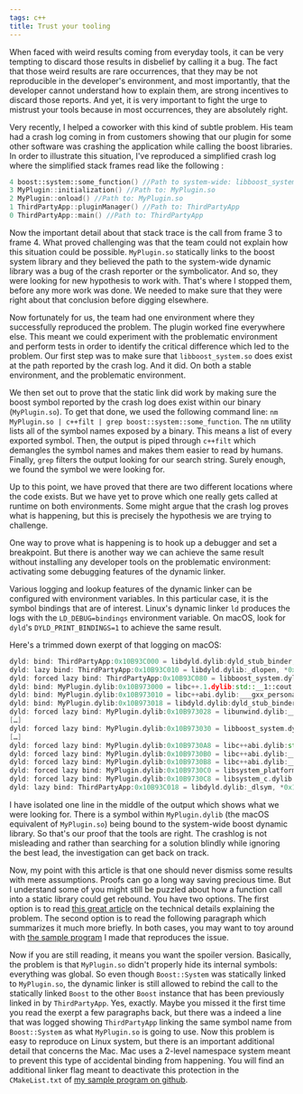 ```yaml
---
tags: c++
title: Trust your tooling
---
```

When faced with weird results coming from everyday tools, it can be very tempting to discard those results in disbelief by calling it a bug. The fact that those weird results are rare occurrences, that they may be not reproducible in the developer's environment, and most importantly, that the developer cannot understand how to explain them, are strong incentives to discard those reports. And yet, it is very important to fight the urge to mistrust your tools because in most occurrences, they are absolutely right.

Very recently, I helped a coworker with this kind of subtle problem. His team had a crash log coming in from customers showing that our plugin for some other software was crashing the application while calling the boost libraries. In order to illustrate this situation, I've reproduced a simplified crash log where the simplified stack frames read like the following :

```cpp
4 boost::system::some_function() //Path to system-wide: libboost_system.so
3 MyPlugin::initialization() //Path to: MyPlugin.so
2 MyPlugin::onload() //Path to: MyPlugin.so
1 ThirdPartyApp::pluginManager() //Path to: ThirdPartyApp
0 ThirdPartyApp::main() //Path to: ThirdPartyApp
```

Now the important detail about that stack trace is the call from frame 3 to frame 4. What proved challenging was that the team could not explain how this situation could be possible. `MyPlugin.so` statically links to the boost system library and they believed the path to the system-wide dynamic library was a bug of the crash reporter or the symbolicator. And so, they were looking for new hypothesis to work with. That's where I stopped them, before any more work was done. We needed to make sure that they were right about that conclusion before digging elsewhere.

Now fortunately for us, the team had one environment where they successfully reproduced the problem. The plugin worked fine everywhere else. This meant we could experiment with the problematic environment and perform tests in order to identify the critical difference which led to the problem. Our first step was to make sure that `libboost_system.so` does exist at the path reported by the crash log. And it did. On both a stable environment, and the problematic environment.

We then set out to prove that the static link did work by making sure the boost symbol reported by the crash log does exist within our binary (`MyPlugin.so`). To get that done, we used the following command line: `nm MyPlugin.so | c++filt | grep boost::system::some_function`. The `nm` utility lists all of the symbol names exposed by a binary. This means a list of every exported symbol. Then, the output is piped through `c++filt` which demangles the symbol names and makes them easier to read by humans. Finally, `grep` filters the output looking for our search string. Surely enough, we found the symbol we were looking for.

Up to this point, we have proved that there are two different locations where the code exists. But we have yet to prove which one really gets called at runtime on both environments. Some might argue that the crash log proves what is happening, but this is precisely the hypothesis we are trying to challenge.

One way to prove what is happening is to hook up a debugger and set a breakpoint. But there is another way we can achieve the same result without installing any developer tools on the problematic environment: activating some debugging features of the dynamic linker.

Various logging and lookup features of the dynamic linker can be configured with environment variables. In this particular case, it is the symbol bindings that are of interest. Linux's dynamic linker `ld` produces the logs with the `LD_DEBUG=bindings` environment variable. On macOS, look for `dyld`'s `DYLD_PRINT_BINDINGS=1` to achieve the same result.

Here's a trimmed down exerpt of that logging on macOS:

```cpp
dyld: bind: ThirdPartyApp:0x10B93C000 = libdyld.dylib:dyld_stub_binder, *0x10B93C000 = 0x7FFFB1483168
dyld: lazy bind: ThirdPartyApp:0x10B93C010 = libdyld.dylib:_dlopen, *0x10B93C010 = 0x7FFFB14847F7
dyld: forced lazy bind: ThirdPartyApp:0x10B93C080 = libboost_system.dylib:some_function(), *0x10B93C080 = 0x10B972310
dyld: bind: MyPlugin.dylib:0x10B973000 = libc++.1.dylib:std::__1::cout, *0x10B973000 = 0x7FFFBA136660
dyld: bind: MyPlugin.dylib:0x10B973010 = libc++abi.dylib:___gxx_personality_v0, *0x10B973010 = 0x7FFFB0091FC0
dyld: bind: MyPlugin.dylib:0x10B973018 = libdyld.dylib:dyld_stub_binder, *0x10B973018 = 0x7FFFB1483168
dyld: forced lazy bind: MyPlugin.dylib:0x10B973028 = libunwind.dylib:__Unwind_Resume, *0x10B973028 = 0x7FFFB16CEE8E
[…]
dyld: forced lazy bind: MyPlugin.dylib:0x10B973030 = libboost_system.dylib:some_function(), *0x10B973030 = 0x10B972310
[…]
dyld: forced lazy bind: MyPlugin.dylib:0x10B9730A8 = libc++abi.dylib:std::terminate(), *0x10B9730A8 = 0x7FFFB0091D90
dyld: forced lazy bind: MyPlugin.dylib:0x10B9730B0 = libc++abi.dylib:___cxa_begin_catch, *0x10B9730B0 = 0x7FFFB00917E1
dyld: forced lazy bind: MyPlugin.dylib:0x10B9730B8 = libc++abi.dylib:___cxa_end_catch, *0x10B9730B8 = 0x7FFFB0091855
dyld: forced lazy bind: MyPlugin.dylib:0x10B9730C0 = libsystem_platform.dylib:_memset, *0x10B9730C0 = 0x7FFFB169B34E
dyld: forced lazy bind: MyPlugin.dylib:0x10B9730C8 = libsystem_c.dylib:_strlen, *0x10B9730C8 = 0x7FFFB14BDB40
dyld: lazy bind: ThirdPartyApp:0x10B93C018 = libdyld.dylib:_dlsym, *0x10B93C018 = 0x7FFFB1484888
```

I have isolated one line in the middle of the output which shows what we were looking for. There is a symbol within `MyPlugin.dylib` (the macOS equivalent of `MyPlugin.so`) being bound to the system-wide boost dynamic library. So that's our proof that the tools are right. The crashlog is not misleading and rather than searching for a solution blindly while ignoring the best lead, the investigation can get back on track.

Now, my point with this article is that one should never dismiss some results with mere assumptions. Proofs can go a long way saving precious time. But I understand some of you might still be puzzled about how a function call into a static library could get rebound. You have two options. The first option is to read [this great article](http://hacksoflife.blogspot.ca/2012/12/static-libraries-and-plugins-global-pain.html) on the technical details explaining the problem. The second option is to read the following paragraph which summarizes it much more briefly. In both cases, you may want to toy around with [the sample program](https://github.com/Dalzhim/ArticleDynamicRebind) I made that reproduces the issue.

Now if you are still reading, it means you want the spoiler version. Basically, the problem is that `MyPlugin.so` didn't properly hide its internal symbols: everything was global. So even though `Boost::System` was statically linked to `MyPlugin.so`, the dynamic linker is still allowed to rebind the call to the statically linked `Boost` to the other `Boost` instance that has been previously linked in by `ThirdPartyApp`. Yes, exactly. Maybe you missed it the first time you read the exerpt a few paragraphs back, but there was a indeed a line that was logged showing `ThirdPartyApp` linking the same symbol name from `Boost::System` as what `MyPlugin.so` is going to use. Now this problem is easy to reproduce on Linux system, but there is an important additional detail that concerns the Mac. Mac uses a 2-level namespace system meant to prevent this type of accidental binding from happening. You will find an additional linker flag meant to deactivate this protection in the `CMakeList.txt` of [my sample program on github](https://github.com/Dalzhim/ArticleDynamicRebind).
